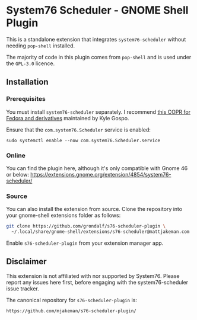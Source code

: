 # System76 Scheduler - GNOME Shell Plugin
This is a standalone extension that integrates `system76-scheduler` without
needing `pop-shell` installed.

The majority of code in this plugin comes from `pop-shell` and is used under
the `GPL-3.0` licence.

## Installation
### Prerequisites
You must install `system76-scheduler` separately. I recommend [this COPR for Fedora and derivatives](https://copr.fedorainfracloud.org/coprs/kylegospo/system76-scheduler/) maintained by Kyle Gospo.

Ensure that the `com.system76.Scheduler` service is enabled:

```
sudo systemctl enable --now com.system76.Scheduler.service
```

### Online
You can find the plugin here, although it's only compatible with Gnome 46 or below: https://extensions.gnome.org/extension/4854/system76-scheduler/

### Source
You can also install the extension from source. Clone the repository
into your gnome-shell extensions folder as follows:
```bash
git clone https://github.com/grondalf/s76-scheduler-plugin \
  ~/.local/share/gnome-shell/extensions/s76-scheduler@mattjakeman.com
```



Enable `s76-scheduler-plugin` from your extension manager app.

## Disclaimer
This extension is not affiliated with nor supported by System76. Please
report any issues here first, before engaging with the system76-scheduler
issue tracker.

The canonical repository for `s76-scheduler-plugin` is:
```
https://github.com/mjakeman/s76-scheduler-plugin/
```
